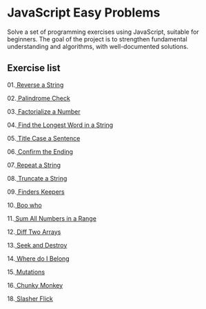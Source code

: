 # JavaScript Easy Problems

Solve a set of programming exercises using JavaScript, suitable for beginners.
The goal of the project is to strengthen fundamental understanding and algorithms, with well-documented solutions.

## Exercise list

01.[ Reverse a String](01-Reverse-String.js)

02.[ Palindrome Check](02-Palindrome-Check.js)

03.[ Factorialize a Number](03-Factorialize-Number.js)

04.[ Find the Longest Word in a String](04-Get-Longest-Word.js)

05.[ Title Case a Sentence](05-Title-Case-Sentence.js)

06.[ Confirm the Ending](06-Confirm-Ending.js)

07.[ Repeat a String](07-Repeat-String.js)

08.[ Truncate a String](08-Truncate-String.js)

09.[ Finders Keepers](09-Finders-Keepers.js)

10.[ Boo who](10-Boo-Who.js)

11.[ Sum All Numbers in a Range](11-Sum-Numbers-Range.js)

12.[ Diff Two Arrays](12-Diff-Two-Arrays.js)

13.[ Seek and Destroy](13-Seek-Destroy.js)

14.[ Where do I Belong](14-Where-Belong.js)

15.[ Mutations](15-Mutations.js)

16.[ Chunky Monkey](16-Chunky-Monkey.js)

18.[ Slasher Flick](18-Slasher-Flick.js)

